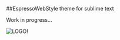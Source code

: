 ##EspressoWebStyle theme for sublime text

Work in progress...

![LOGO!](https://raw.githubusercontent.com/Rasarts/EWS_Theme/master/EWS_for_sublime/preview.png)